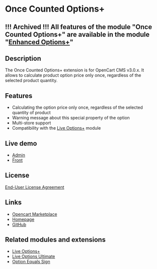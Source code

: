 # Once Counted Options+

## !!! Archived !!! All features of the module "Once Counted Options+" are available in the module "[Enhanced Options+](https://github.com/ocmod-space/ocmod-enhanced-options)"

## Description
The Once Counted Options+ extension is for OpenCart CMS v3.0.x. It allows to calculate product option price only once, regardless of the selected product quantity.

## Features
* Calculating the option price only once, regardless of the selected quantity of product
* Warning message about this special property of the option
* Multi-store support
* Compatibility with the [Live Options+](https://www.opencart.com/index.php?route=marketplace/extension/info&extension_id=36005) module

## Live demo
* [Admin](http://ocmod.freevar.com/oc3020/a/admin/index.php?route=extension/module/once_counted_options)
* [Front](http://ocmod.freevar.com/oc3020/a/mp3-players/ipod-shuffle)

## License
[End-User License Agreement](https://git.io/JfjkQ)

## Links
* [Opencart Marketplace](https://www.opencart.com/index.php?route=marketplace/extension/info&extension_id=38489)
* [Homepage](https://underr.space/en/notes/projects/project-0023.html)
* [GitHub](https://git.io/JfjUN)

## Related modules and extensions
* [Live Options+](https://www.opencart.com/index.php?route=marketplace/extension/info&extension_id=36005)
* [Live Options Ultimate](https://www.opencart.com/index.php?route=marketplace/extension/info&extension_id=35460)
* [Option Equals Sign](https://www.opencart.com/index.php?route=marketplace/extension/info&extension_id=34383)
